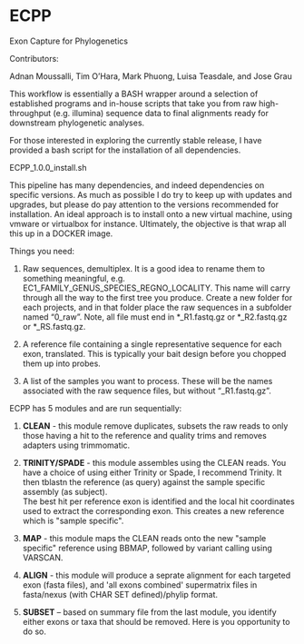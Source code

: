 # **ECPP**

Exon Capture for Phylogenetics

Contributors:

Adnan Moussalli, Tim O’Hara, Mark Phuong, Luisa Teasdale, and Jose Grau

This workflow is essentially a BASH wrapper around a selection of established
programs and in-house scripts that take you from raw high-throughput (e.g.
illumina) sequence data to final alignments ready for downstream phylogenetic
analyses.

For those interested in exploring the currently stable release, I have provided
a bash script for the installation of all dependencies.

ECPP_1.0.0_install.sh

This pipeline has many dependencies, and indeed dependencies on specific
versions. As much as possible I do try to keep up with updates and upgrades, but
please do pay attention to the versions recommended for installation. An ideal
approach is to install onto a new virtual machine, using vmware or virtualbox
for instance. Ultimately, the objective is that wrap all this up in a DOCKER
image.

Things you need:

1.  Raw sequences, demultiplex. It is a good idea to rename them to something
    meaningful, e.g. EC1_FAMILY_GENUS_SPECIES_REGNO_LOCALITY. This name will
    carry through all the way to the first tree you produce. Create a new folder
    for each projects, and in that folder place the raw sequences in a subfolder
    named “0_raw”. Note, all file must end in \*_R1.fastq.gz or \*_R2.fastq.gz
    or \*_RS.fastq.gz.

2.  A reference file containing a single representative sequence for each exon,
    translated. This is typically your bait design before you chopped them up
    into probes.

3.  A list of the samples you want to process. These will be the names
    associated with the raw sequence files, but without “_R1.fastq.gz”.

ECPP has 5 modules and are run sequentially:

1.  **CLEAN** - this module remove duplicates, subsets the raw reads to only
    those having a hit to the reference and quality trims and removes adapters
    using trimmomatic.

2.  **TRINITY/SPADE** - this module assembles using the CLEAN reads. You have a
    choice of using either Trinity or Spade, I recommend Trinity. It then
    tblastn the reference (as query) against the sample specific assembly (as
    subject).  
    The best hit per reference exon is identified and the local hit coordinates
    used to extract the corresponding exon. This creates a new reference which
    is "sample specific".

3.  **MAP** - this module maps the CLEAN reads onto the new "sample specific"
    reference using BBMAP, followed by variant calling using VARSCAN.

4.  **ALIGN** - this module will produce a seprate alignment for each targeted
    exon (fasta files), and 'all exons combined' supermatrix files in
    fasta/nexus (with CHAR SET defined)/phylip format.

5.  **SUBSET** – based on summary file from the last module, you identify either
    exons or taxa that should be removed. Here is you opportunity to do so.
